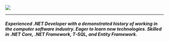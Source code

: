  <a href="https://github.com/DenverCoder1/readme-typing-svg"><img src="https://readme-typing-svg.herokuapp.com?lines=Hello!;Welcome+To+My+<Code/>+World!;I+am+Nijat+MARDANOV&center=true&width=500&height=50&size=30&duration=3000"></a>
 <hr>

<h5>Experienced .NET Developer with a demonstrated history of working in the computer software industry. Eager to learn new technologies. Skilled in .NET Core, .NET Framework, T-SQL, and Entity Framework. </h4>

<!--  <img src="https://media.giphy.com/media/hvRJCLFzcasrR4ia7z/giphy.gif" width="35"> -->
